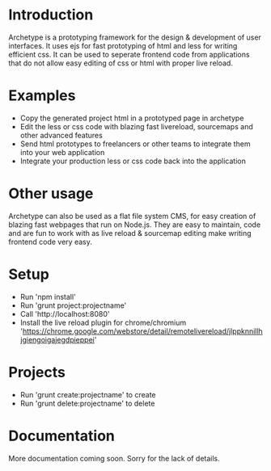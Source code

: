 # Introduction #

Archetype is a prototyping framework for the design & development of user interfaces. It uses ejs for fast prototyping of html and less for writing efficient css. It can be used to seperate frontend code from applications that do not allow easy editing of css or html with proper live reload.

# Examples #

- Copy the generated project html in a prototyped page in archetype
- Edit the less or css code with blazing fast livereload, sourcemaps and other advanced features
- Send html prototypes to freelancers or other teams to integrate them into your web application
- Integrate your production less or css code back into the application

# Other usage #

Archetype can also be used as a flat file system CMS, for easy creation of blazing fast webpages that run on Node.js. They are easy to maintain, code and are fun to work with as live reload & sourcemap editing make writing frontend code very easy.

# Setup #

- Run 'npm install'
- Run 'grunt project:projectname'
- Call 'http://localhost:8080'
- Install the live reload plugin for chrome/chromium
 'https://chrome.google.com/webstore/detail/remotelivereload/jlppknnillhjgiengoigajegdpieppei'

# Projects #

- Run 'grunt create:projectname' to create
- Run 'grunt delete:projectname' to delete

# Documentation #

More documentation coming soon. Sorry for the lack of details.
